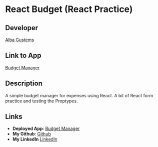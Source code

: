 # React Budget (React Practice)
## Developer
[Alba Gustems](https://github.com/AGustems)

## Link to App
[Budget Manager](https://agustems-budget.netlify.app)

## Description
A simple budget manager for expenses using React.
A bit of React form practice and testing the Proptypes.

## Links
* **Deployed App**: [Budget Manager](https://agustems-budget.netlify.app)
* **My Github**: [Github](https://github.com/AGustems/)
* **My LinkedIn** [LinkedIn](https://www.linkedin.com/in/albagustemsolle/)